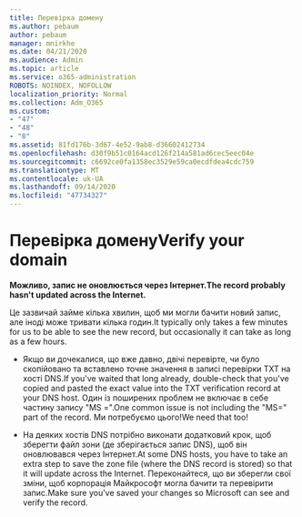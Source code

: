 ```yaml
---
title: Перевірка домену
ms.author: pebaum
author: pebaum
manager: mnirkhe
ms.date: 04/21/2020
ms.audience: Admin
ms.topic: article
ms.service: o365-administration
ROBOTS: NOINDEX, NOFOLLOW
localization_priority: Normal
ms.collection: Adm_O365
ms.custom:
- "47"
- "48"
- "8"
ms.assetid: 81fd176b-3d67-4e52-9ab8-d36602412734
ms.openlocfilehash: d30f9b51c0164acd126f214a581ad6cec5eec04e
ms.sourcegitcommit: c6692ce0fa1358ec3529e59ca0ecdfdea4cdc759
ms.translationtype: MT
ms.contentlocale: uk-UA
ms.lasthandoff: 09/14/2020
ms.locfileid: "47734327"
---
```

# <a name="verify-your-domain"></a><span data-ttu-id="240e6-102">Перевірка домену</span><span class="sxs-lookup"><span data-stu-id="240e6-102">Verify your domain</span></span>

 <span data-ttu-id="240e6-103">**Можливо, запис не оновлюється через Інтернет.**</span><span class="sxs-lookup"><span data-stu-id="240e6-103">**The record probably hasn't updated across the Internet.**</span></span>
  
<span data-ttu-id="240e6-104">Це зазвичай займе кілька хвилин, щоб ми могли бачити новий запис, але іноді може тривати кілька годин.</span><span class="sxs-lookup"><span data-stu-id="240e6-104">It typically only takes a few minutes for us to be able to see the new record, but occasionally it can take as long as a few hours.</span></span> 
  
- <span data-ttu-id="240e6-105">Якщо ви дочекалися, що вже давно, двічі перевірте, чи було скопійовано та вставлено точне значення в записі перевірки TXT на хості DNS.</span><span class="sxs-lookup"><span data-stu-id="240e6-105">If you've waited that long already, double-check that you've copied and pasted the exact value into the TXT verification record at your DNS host.</span></span> <span data-ttu-id="240e6-106">Один із поширених проблем не включає в себе частину запису "MS =".</span><span class="sxs-lookup"><span data-stu-id="240e6-106">One common issue is not including the "MS=" part of the record.</span></span> <span data-ttu-id="240e6-107">Ми потребуємо цього!</span><span class="sxs-lookup"><span data-stu-id="240e6-107">We need that too!</span></span>

- <span data-ttu-id="240e6-108">На деяких хостів DNS потрібно виконати додатковий крок, щоб зберегти файл зони (де зберігається запис DNS), щоб він оновлювався через Інтернет.</span><span class="sxs-lookup"><span data-stu-id="240e6-108">At some DNS hosts, you have to take an extra step to save the zone file (where the DNS record is stored) so that it will update across the Internet.</span></span> <span data-ttu-id="240e6-109">Переконайтеся, що ви зберегли свої зміни, щоб корпорація Майкрософт могла бачити та перевірити запис.</span><span class="sxs-lookup"><span data-stu-id="240e6-109">Make sure you've saved your changes so Microsoft can see and verify the record.</span></span>
